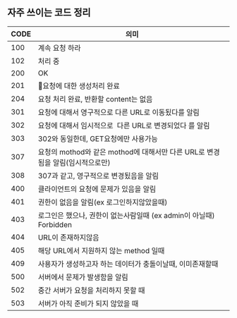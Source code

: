 ## 자주 쓰이는 코드 정리

| CODE | 의미                                                                          |
| ---- | ----------------------------------------------------------------------------- |
| 100  | 계속 요청 하라                                                                |
| 102  | 처리 중                                                                       |
| 200  | OK                                                                            |
| 201  | 요청에 대한 생성처리 완료                                                     |
| 204  | 요청 처리 완료, 반환할 content는 없음                                         |
| 301  | 요청에 대해서 영구적으로 다른 URL로 이동됬다를 알림                           |
| 302  | 요청에 대해서 임시적으로  다른 URL로 변경되었다 를 알림                       |
| 303  | 302와 동일한데, GET요청에만 사용가능                                          |
| 307  | 요청의 mothod와 같은 mothod에 대해서만 다른 URL로 변경됨을 알림(임시적으로만) |
| 308  | 307과 같고, 영구적으로 변경됬음을 알림                                        |
| 400  | 클라이언트의 요청에 문제가 있음을 알림                                        |
| 401  | 권한이 없음을 알림(ex 로그인하지않았을때)                                     |
| 403  | 로그인은 했으나, 권한이 없는사람일때 (ex admin이 아닐때) Forbidden            |
| 404  | URL이 존재하지않음                                                            |
| 405  | 해당 URL에서 지원하지 않는 method 일때                                        |
| 409  | 사용자가 생성하고자 하는 데이터가 충돌이날때, 이미존재할때                    |
| 500  | 서버에서 문제가 발생함을 알림                                                 |
| 502  | 중간 서버가 요청을 처리하지 못할 때                                           |
| 503  | 서버가 아직 준비가 되지 않았을 때                                             |
